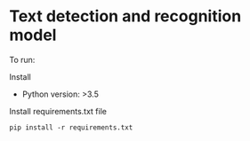 # Text detection and recognition model

To run:

Install

- Python version: >3.5

Install requirements.txt file

    pip install -r requirements.txt
